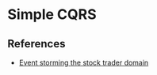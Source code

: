 # Simple CQRS

## References

- [Event storming the stock trader domain](https://developer.ibm.com/tutorials/reactive-in-practice-1/)
